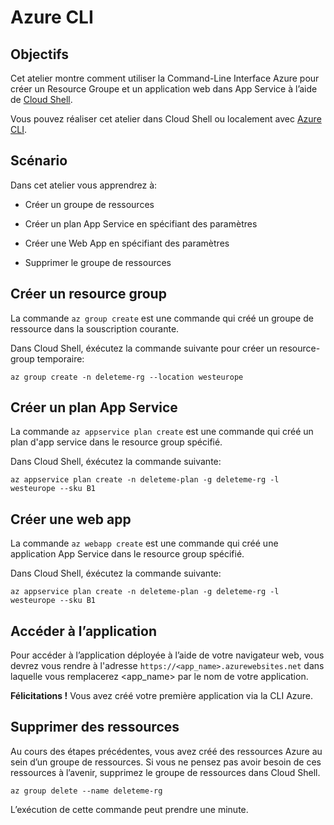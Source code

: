 # Azure CLI

## Objectifs

Cet atelier montre comment utiliser la Command-Line Interface Azure pour créer un Resource Groupe et un application web dans App Service à l’aide de [Cloud Shell](https://docs.microsoft.com/azure/cloud-shell/overview).

Vous pouvez réaliser cet atelier dans Cloud Shell ou localement avec [Azure CLI](https://docs.microsoft.com/fr-fr/cli/azure/install-azure-cli).

## Scénario

Dans cet atelier vous apprendrez à:

- Créer un groupe de ressources

- Créer un plan App Service en spécifiant des paramètres

- Créer une Web App en spécifiant des paramètres

- Supprimer le groupe de ressources

## Créer un resource group

La commande `az group create` est une commande qui créé un groupe de ressource dans la souscription courante.

Dans Cloud Shell, éxécutez la commande suivante pour créer un resource-group temporaire:

```azurecli-interactive
az group create -n deleteme-rg --location westeurope
```

## Créer un plan App Service

La commande `az appservice plan create` est une commande qui créé un plan d'app service dans le resource group spécifié.

Dans Cloud Shell, éxécutez la commande suivante:

```azurecli-interactive
az appservice plan create -n deleteme-plan -g deleteme-rg -l westeurope --sku B1
```

## Créer une web app

La commande `az webapp create` est une commande qui créé une application App Service dans le resource group spécifié.

Dans Cloud Shell, éxécutez la commande suivante:

```azurecli-interactive
az appservice plan create -n deleteme-plan -g deleteme-rg -l westeurope --sku B1
```

## Accéder à l’application

Pour accéder à l’application déployée à l’aide de votre navigateur web, vous devrez vous rendre à l'adresse `https://<app_name>.azurewebsites.net` dans laquelle vous remplacerez <app_name> par le nom de votre application.

**Félicitations !** Vous avez créé votre première application via la CLI Azure.

## Supprimer des ressources

Au cours des étapes précédentes, vous avez créé des ressources Azure au sein d’un groupe de ressources. Si vous ne pensez pas avoir besoin de ces ressources à l’avenir, supprimez le groupe de ressources dans Cloud Shell.

```azurecli-interactive
az group delete --name deleteme-rg
```

L’exécution de cette commande peut prendre une minute.
